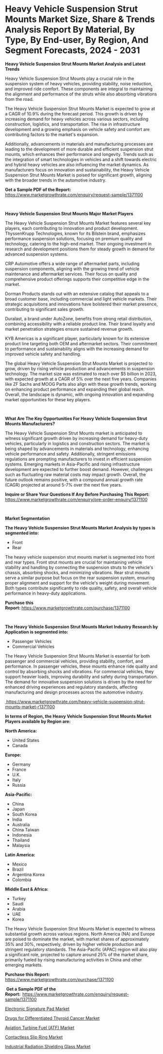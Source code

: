 <p><h1>Heavy Vehicle Suspension Strut Mounts Market Size, Share & Trends Analysis Report By Material, By Type, By End-user, By Region, And Segment Forecasts, 2024 - 2031</h1></p><p><strong>Heavy Vehicle Suspension Strut Mounts Market Analysis and Latest Trends</strong></p>
<p><p>Heavy Vehicle Suspension Strut Mounts play a crucial role in the suspension system of heavy vehicles, providing stability, noise reduction, and improved ride comfort. These components are integral to maintaining the alignment and performance of the struts while also absorbing vibrations from the road. </p><p>The Heavy Vehicle Suspension Strut Mounts Market is expected to grow at a CAGR of 10.9% during the forecast period. This growth is driven by increasing demand for heavy vehicles across various sectors, including construction, logistics, and transportation. The rise in infrastructure development and a growing emphasis on vehicle safety and comfort are contributing factors to the market's expansion.</p><p>Additionally, advancements in materials and manufacturing processes are leading to the development of more durable and efficient suspension strut mounts, which enhances their performance and longevity. Trends such as the integration of smart technologies in vehicles and a shift towards electric and hybrid heavy vehicles are also influencing the market dynamics. As manufacturers focus on innovation and sustainability, the Heavy Vehicle Suspension Strut Mounts Market is poised for significant growth, aligning with the broader trends in the automotive industry.</p></p>
<p><strong>Get a Sample PDF of the Report:&nbsp;</strong> <a href="https://www.marketgrowthrate.com/enquiry/request-sample/1371100">https://www.marketgrowthrate.com/enquiry/request-sample/1371100</a></p>
<p>&nbsp;</p>
<p><strong>Heavy Vehicle Suspension Strut Mounts Major Market Players</strong></p>
<p><p>The Heavy Vehicle Suspension Strut Mounts Market features several key players, each contributing to innovation and product development. ThyssenKrupp Technologies, known for its Bilstein brand, emphasizes performance suspension solutions, focusing on premium quality and technology, catering to the high-end market. Their ongoing investment in research and development positions them for steady growth in demand for advanced suspension systems.</p><p>CRP Automotive offers a wide range of aftermarket parts, including suspension components, aligning with the growing trend of vehicle maintenance and aftermarket services. Their focus on quality and comprehensive product offerings supports their competitive edge in the market.</p><p>Dorman Products stands out with an extensive catalog that appeals to a broad customer base, including commercial and light vehicle markets. Their strategic acquisitions and innovations have bolstered their market presence, contributing to significant sales growth.</p><p>Duralast, a brand under AutoZone, benefits from strong retail distribution, combining accessibility with a reliable product line. Their brand loyalty and market penetration strategies ensure sustained revenue growth.</p><p>KYB Americas is a significant player, particularly known for its extensive product line targeting both OEM and aftermarket sectors. Their commitment to performance and sustainability aligns with the increasing demand for improved vehicle safety and handling.</p><p>The global Heavy Vehicle Suspension Strut Mounts Market is projected to grow, driven by rising vehicle production and advancements in suspension technology. The market size was estimated to reach over $5 billion in 2023, with expected growth at a CAGR of 5% over the next five years. Companies like ZF Sachs and MOOG Parts also align with these growth trends, working on enhancing product performance and expanding their global reach. Overall, the landscape is dynamic, with ongoing innovation and expanding market opportunities for these key players.</p></p>
<p>&nbsp;</p>
<p><strong>What Are The Key Opportunities For Heavy Vehicle Suspension Strut Mounts Manufacturers?</strong></p>
<p><p>The Heavy Vehicle Suspension Strut Mounts market is anticipated to witness significant growth driven by increasing demand for heavy-duty vehicles, particularly in logistics and construction sectors. The market is being shaped by advancements in materials and technology, enhancing vehicle performance and safety. Additionally, stringent emissions regulations are prompting manufacturers to invest in efficient suspension systems. Emerging markets in Asia-Pacific and rising infrastructure development are expected to further boost demand. However, challenges such as fluctuating raw material costs may impact growth. Overall, the future outlook remains positive, with a compound annual growth rate (CAGR) projected at around 5-7% over the next five years.</p></p>
<p><strong>Inquire or Share Your Questions If Any Before Purchasing This Report:</strong> <a href="https://www.marketgrowthrate.com/enquiry/pre-order-enquiry/1371100">https://www.marketgrowthrate.com/enquiry/pre-order-enquiry/1371100</a></p>
<p>&nbsp;</p>
<p><strong>Market Segmentation</strong></p>
<p><strong>The Heavy Vehicle Suspension Strut Mounts Market Analysis by types is segmented into:</strong></p>
<p><ul><li>Front</li><li>Rear</li></ul></p>
<p><p>The heavy vehicle suspension strut mounts market is segmented into front and rear types. Front strut mounts are crucial for maintaining vehicle stability and handling by connecting the suspension struts to the vehicle's chassis, absorbing shocks, and minimizing vibrations. Rear strut mounts serve a similar purpose but focus on the rear suspension system, ensuring proper alignment and support for the vehicle's weight during movement. Both types contribute significantly to ride quality, safety, and overall vehicle performance in heavy-duty applications.</p></p>
<p><strong>Purchase this Report:&nbsp;</strong><a href="https://www.marketgrowthrate.com/purchase/1371100">https://www.marketgrowthrate.com/purchase/1371100</a></p>
<p>&nbsp;</p>
<p><strong>The Heavy Vehicle Suspension Strut Mounts Market Industry Research by Application is segmented into:</strong></p>
<p><ul><li>Passenger Vehicles</li><li>Commercial Vehicles</li></ul></p>
<p><p>The Heavy Vehicle Suspension Strut Mounts Market is essential for both passenger and commercial vehicles, providing stability, comfort, and performance. In passenger vehicles, these mounts enhance ride quality and control by absorbing shocks and vibrations. For commercial vehicles, they support heavier loads, improving durability and safety during transportation. The demand for innovative suspension solutions is driven by the need for enhanced driving experiences and regulatory standards, affecting manufacturing and design processes across the automotive industry.</p></p>
<p><a href="https://www.marketgrowthrate.com/heavy-vehicle-suspension-strut-mounts-market-r1371100">&nbsp;https://www.marketgrowthrate.com/heavy-vehicle-suspension-strut-mounts-market-r1371100</a></p>
<p><strong>In terms of Region, the Heavy Vehicle Suspension Strut Mounts Market Players available by Region are:</strong></p>
<p>
    <p> <strong> North America: </strong>
        <ul>
            <li>United States</li>
            <li>Canada</li>
        </ul>
        </p> 
    <p> <strong> Europe: </strong>
        <ul>
            <li>Germany</li>
            <li>France</li>
            <li>U.K.</li>
            <li>Italy</li>
            <li>Russia</li>
        </ul>
        </p> 
    <p> <strong> Asia-Pacific: </strong>
        <ul>
            <li>China</li>
            <li>Japan</li>
            <li>South Korea</li>
            <li>India</li>
            <li>Australia</li>
            <li>China Taiwan</li>
            <li>Indonesia</li>
            <li>Thailand</li>
            <li>Malaysia</li>
        </ul>
        </p> 
    <p> <strong> Latin America: </strong>
        <ul>
            <li>Mexico</li>
            <li>Brazil</li>
            <li>Argentina Korea</li>
            <li>Colombia</li>
        </ul>
        </p> 
    <p> <strong> Middle East & Africa: </strong>
        <ul>
            <li>Turkey</li>
            <li>Saudi</li>
            <li>Arabia</li>
            <li>UAE</li>
            <li>Korea</li>
        </ul>
    </p>
    </p>
<p><p>The Heavy Vehicle Suspension Strut Mounts Market is expected to witness substantial growth across various regions. North America (NA) and Europe are poised to dominate the market, with market shares of approximately 35% and 30%, respectively, driven by higher vehicle production and stringent regulatory standards. The Asia-Pacific (APAC) region will also play a significant role, projected to capture around 25% of the market share, primarily fueled by rising manufacturing activities in China and other emerging markets.</p></p>
<p><strong>Purchase this Report: </strong><a href="https://www.marketgrowthrate.com/purchase/1371100">https://www.marketgrowthrate.com/purchase/1371100</a></p>
<p>&nbsp;<strong>Get a Sample PDF of the Report:&nbsp;&nbsp;</strong><a href="https://www.marketgrowthrate.com/enquiry/request-sample/1371100">https://www.marketgrowthrate.com/enquiry/request-sample/1371100</a></p>
<p><strong></strong></p>
<p><p><a href="https://www.linkedin.com/pulse/global-electronic-signature-pad-market-opportunities-challenges2024-tbc8c">Electronic Signature Pad Market</a></p><p><a href="https://medium.com/@vedakuvlis2023/drugs-for-differentiated-thyroid-cancer-market-share-market-analysis-growth-trends-forecasts-5c21725420e4?postPublishedType=repub">Drugs for Differentiated Thyroid Cancer Market</a></p><p><a href="https://issuu.com/reportprime-2/docs/aviation-turbine-fuel-atf-market-si_acec2446997622">Aviation Turbine Fuel (ATF) Market</a></p><p><a href="https://www.linkedin.com/pulse/contactless-slip-ring-market-size-growth-industry-analysis-hmsnc">Contactless Slip Ring Market</a></p><p><a href="https://issuu.com/reportprime-2/docs/industrial-radiation-shielding-glas_beb6a4485b542f">Industrial Radiation Shielding Glass Market</a></p></p>